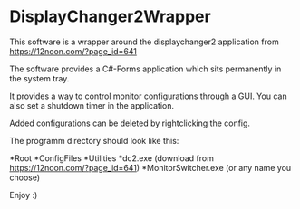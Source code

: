# DisplayChanger2Wrapper

This software is a wrapper around the displaychanger2 application from https://12noon.com/?page_id=641

The software provides a C#-Forms application which sits permanently in the system tray.

It provides a way to control monitor configurations through a GUI.
You can also set a shutdown timer in the application.

Added configurations can be deleted by rightclicking the config.

The programm directory should look like this:

*Root
    *ConfigFiles
    *Utilities
        *dc2.exe (download from https://12noon.com/?page_id=641)
     *MonitorSwitcher.exe (or any name you choose)

Enjoy :)
